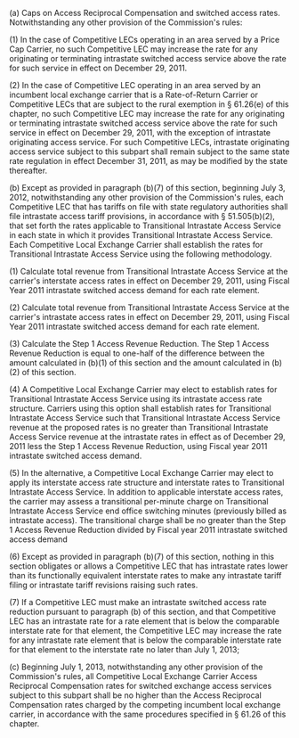 (a) Caps on Access Reciprocal Compensation and switched access rates. Notwithstanding any other provision of the Commission's rules:

(1) In the case of Competitive LECs operating in an area served by a Price Cap Carrier, no such Competitive LEC may increase the rate for any originating or terminating intrastate switched access service above the rate for such service in effect on December 29, 2011.

(2) In the case of Competitive LEC operating in an area served by an incumbent local exchange carrier that is a Rate-of-Return Carrier or Competitive LECs that are subject to the rural exemption in § 61.26(e) of this chapter, no such Competitive LEC may increase the rate for any originating or terminating intrastate switched access service above the rate for such service in effect on December 29, 2011, with the exception of intrastate originating access service. For such Competitive LECs, intrastate originating access service subject to this subpart shall remain subject to the same state rate regulation in effect December 31, 2011, as may be modified by the state thereafter.

(b) Except as provided in paragraph (b)(7) of this section, beginning July 3, 2012, notwithstanding any other provision of the Commission's rules, each Competitive LEC that has tariffs on file with state regulatory authorities shall file intrastate access tariff provisions, in accordance with § 51.505(b)(2), that set forth the rates applicable to Transitional Intrastate Access Service in each state in which it provides Transitional Intrastate Access Service. Each Competitive Local Exchange Carrier shall establish the rates for Transitional Intrastate Access Service using the following methodology.

(1) Calculate total revenue from Transitional Intrastate Access Service at the carrier's interstate access rates in effect on December 29, 2011, using Fiscal Year 2011 intrastate switched access demand for each rate element.

(2) Calculate total revenue from Transitional Intrastate Access Service at the carrier's intrastate access rates in effect on December 29, 2011, using Fiscal Year 2011 intrastate switched access demand for each rate element.

(3) Calculate the Step 1 Access Revenue Reduction. The Step 1 Access Revenue Reduction is equal to one-half of the difference between the amount calculated in (b)(1) of this section and the amount calculated in (b)(2) of this section.

(4) A Competitive Local Exchange Carrier may elect to establish rates for Transitional Intrastate Access Service using its intrastate access rate structure. Carriers using this option shall establish rates for Transitional Intrastate Access Service such that Transitional Intrastate Access Service revenue at the proposed rates is no greater than Transitional Intrastate Access Service revenue at the intrastate rates in effect as of December 29, 2011 less the Step 1 Access Revenue Reduction, using Fiscal year 2011 intrastate switched access demand.

(5) In the alternative, a Competitive Local Exchange Carrier may elect to apply its interstate access rate structure and interstate rates to Transitional Intrastate Access Service. In addition to applicable interstate access rates, the carrier may assess a transitional per-minute charge on Transitional Intrastate Access Service end office switching minutes (previously billed as intrastate access). The transitional charge shall be no greater than the Step 1 Access Revenue Reduction divided by Fiscal year 2011 intrastate switched access demand

(6) Except as provided in paragraph (b)(7) of this section, nothing in this section obligates or allows a Competitive LEC that has intrastate rates lower than its functionally equivalent interstate rates to make any intrastate tariff filing or intrastate tariff revisions raising such rates.

(7) If a Competitive LEC must make an intrastate switched access rate reduction pursuant to paragraph (b) of this section, and that Competitive LEC has an intrastate rate for a rate element that is below the comparable interstate rate for that element, the Competitive LEC may increase the rate for any intrastate rate element that is below the comparable interstate rate for that element to the interstate rate no later than July 1, 2013;

(c) Beginning July 1, 2013, notwithstanding any other provision of the Commission's rules, all Competitive Local Exchange Carrier Access Reciprocal Compensation rates for switched exchange access services subject to this subpart shall be no higher than the Access Reciprocal Compensation rates charged by the competing incumbent local exchange carrier, in accordance with the same procedures specified in § 61.26 of this chapter.

